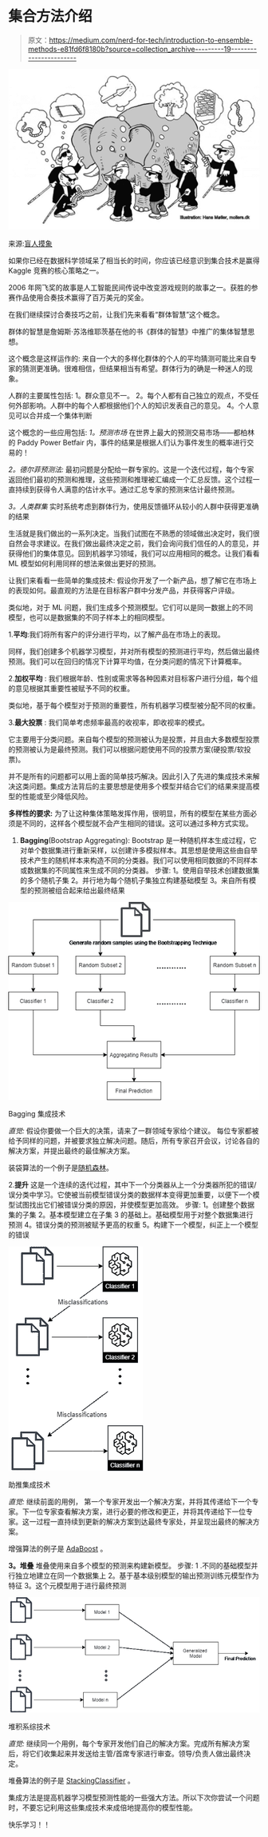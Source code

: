 # 集合方法介绍

> 原文：<https://medium.com/nerd-for-tech/introduction-to-ensemble-methods-e81fd6f8180b?source=collection_archive---------19----------------------->

![](img/7cc9802a4194227254711f24c77e436c.png)

来源:[盲人摸象](https://enfocussolutions.com/the-six-blind-men-and-the-requirements-part-one/)

如果你已经在数据科学领域呆了相当长的时间，你应该已经意识到集合技术是赢得 Kaggle 竞赛的核心策略之一。

2006 年网飞奖的故事是人工智能民间传说中改变游戏规则的故事之一。获胜的参赛作品使用合奏技术赢得了百万美元的奖金。

在我们继续探讨合奏技巧之前，让我们先来看看“群体智慧”这个概念。

群体的智慧是詹姆斯·苏洛维耶茨基在他的书《群体的智慧》中推广的集体智慧思想。

这个概念是这样运作的:
来自一个大的多样化群体的个人的平均猜测可能比来自专家的猜测更准确。很难相信，但结果相当有希望。群体行为的确是一种迷人的现象。

人群的主要属性包括:
1。群众意见不一。
2。每个人都有自己独立的观点，不受任何外部影响。人群中的每个人都根据他们个人的知识发表自己的意见。
4。个人意见可以合并成一个集体判断

这个概念的一些应用包括:
*1。预测市场*
在世界上最大的预测交易市场——都柏林的 Paddy Power Betfair 内，事件的结果是根据人们认为事件发生的概率进行交易的！

*2。德尔菲预测法:*
最初问题是分配给一群专家的。这是一个迭代过程，每个专家返回他们最初的预测和推理，这些预测和推理被汇编成一个汇总反馈。这个过程一直持续到获得令人满意的估计水平。通过汇总专家的预测来估计最终预测。

*3。人类群集*
实时系统考虑到群体行为，使用反馈循环从较小的人群中获得更准确的结果

生活就是我们做出的一系列决定。当我们试图在不熟悉的领域做出决定时，我们很自然会寻求建议。在我们做出最终决定之前，我们会询问我们信任的人的意见，并获得他们的集体意见。回到机器学习领域，我们可以应用相同的概念。让我们看看 ML 模型如何利用同样的想法来做出更好的预测。

让我们来看看一些简单的集成技术:
假设你开发了一个新产品，想了解它在市场上的表现如何。最直观的方法是在目标客户群中分发产品，并获得客户评级。

类似地，对于 ML 问题，我们生成多个预测模型。它们可以是同一数据上的不同模型，也可以是数据集的不同子样本上的相同模型。

1.**平均**:我们将所有客户的评分进行平均，以了解产品在市场上的表现。

同样，我们创建多个机器学习模型，并对所有模型的预测进行平均，然后做出最终预测。我们可以在回归的情况下计算平均值，在分类问题的情况下计算概率。

2.**加权平均** :
我们根据年龄、性别或需求等各种因素对目标客户进行分组，每个组的意见根据其重要性被赋予不同的权重。

类似地，基于每个模型对于预测的重要性，所有机器学习模型被分配不同的权重。

3.**最大投票** :
我们简单考虑频率最高的收视率，即收视率的模式。

它主要用于分类问题。来自每个模型的预测被认为是投票，并且由大多数模型投票的预测被认为是最终预测。我们可以根据问题使用不同的投票方案(硬投票/软投票)。

并不是所有的问题都可以用上面的简单技巧解决。因此引入了先进的集成技术来解决这类问题。集成方法背后的主要思想是使用多个模型并结合它们的结果来提高模型的性能或至少降低风险。

**多样性的要求:**
为了让这种集体策略发挥作用，很明显，所有的模型在某些方面必须是不同的，这样各个模型就不会产生相同的错误。这可以通过多种方式实现。

1.  **Bagging**(Bootstrap Aggregating):
    Bootstrap 是一种随机样本生成过程，它对单个数据集进行重新采样，以创建许多模拟样本。其思想是使用这些由自举技术产生的随机样本来构造不同的分类器。我们可以使用相同数据的不同样本或数据集的不同属性来生成不同的分类器。
    步骤:
    1。使用自举技术创建数据集的多个随机子集
    2。并行地为每个随机子集独立构建基础模型
    3。来自所有模型的预测被组合起来给出最终结果

![](img/2f44c6ea58876a93c50585f8734e4895.png)

Bagging 集成技术

*直觉:*
假设你要做一个巨大的决策，请来了一群领域专家给个建议。
每位专家都被给予同样的问题，并被要求独立解决问题。随后，所有专家召开会议，讨论各自的解决方案，并提出最终的最佳解决方案。

装袋算法的一个例子是[随机森林](https://scikit-learn.org/stable/modules/generated/sklearn.ensemble.RandomForestClassifier.html)。

2.**提升**
这是一个连续的迭代过程，其中下一个分类器从上一个分类器所犯的错误/误分类中学习。它使被当前模型错误分类的数据样本变得更加重要，以便下一个模型试图找出它们被错误分类的原因，并使模型更加高效。
步骤:
1。创建整个数据集的子集
2。基本模型建立在子集
3 的基础上。基础模型用于对整个数据集进行预测
4。错误分类的预测被赋予更高的权重
5。构建下一个模型，纠正上一个模型的错误

![](img/d294087d01b19f49d6bdc32f94ca8e91.png)

助推集成技术

*直觉:*
继续前面的用例，
第一个专家开发出一个解决方案，并将其传递给下一个专家。下一位专家查看解决方案，进行必要的修改和更正，并将其传递给下一位专家。这一过程一直持续到更新的解决方案到达最终专家处，并呈现出最终的解决方案。

增强算法的例子是 [AdaBoost](https://scikit-learn.org/stable/modules/generated/sklearn.ensemble.AdaBoostClassifier.html) 。

**3。堆叠**
堆叠使用来自多个模型的预测来构建新模型。
步骤:
1 .不同的基础模型并行独立地建立在同一个数据集上
2。基于基本级别模型的输出预测训练元模型作为特征
3。这个元模型用于进行最终预测

![](img/a3972c137d29945f2f9a1f7ce3fa2add.png)

堆积系综技术

*直觉:*
继续同一个用例，每个专家开发他们自己的解决方案。完成所有解决方案后，将它们收集起来并发送给主管/首席专家进行审查。领导/负责人做出最终决定。

堆叠算法的例子是 [StackingClassifier](https://scikit-learn.org/stable/modules/generated/sklearn.ensemble.StackingClassifier.html) 。

集成方法是提高机器学习模型预测性能的一些强大方法。所以下次你尝试一个问题时，不要忘记利用这些集成技术来成倍地提高你的模型性能。

快乐学习！！